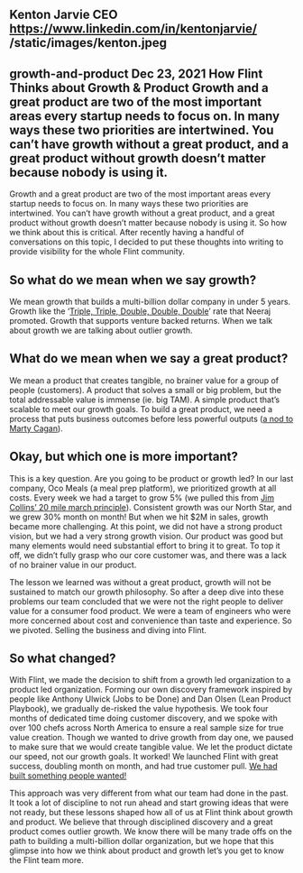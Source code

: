 Kenton Jarvie
CEO
https://www.linkedin.com/in/kentonjarvie/
/static/images/kenton.jpeg
---
growth-and-product
Dec 23, 2021
How Flint Thinks about Growth & Product
Growth and a great product are two of the most important areas every startup needs to focus on. In many ways these two priorities are intertwined. You can’t have growth without a great product, and a great product without growth doesn’t matter because nobody is using it.
---
Growth and a great product are two of the most important areas every startup needs to focus on. In many ways these two priorities are intertwined. You can’t have growth without a great product, and a great product without growth doesn’t matter because nobody is using it. So how we think about this is critical. After recently having a handful of conversations on this topic, I decided to put these thoughts into writing to provide visibility for the whole Flint community.

## So what do we mean when we say growth?

We mean growth that builds a multi-billion dollar company in under 5 years. Growth like the ‘[Triple, Triple, Double, Double, Double](https://techcrunch.com/2015/02/01/the-saas-travel-adventure/)’ rate that Neeraj promoted. Growth that supports venture backed returns. When we talk about growth we are talking about outlier growth.

## What do we mean when we say a great product?

We mean a product that creates tangible, no brainer value for a group of people (customers). A product that solves a small or big problem, but the total addressable value is immense (ie. big TAM). A simple product that’s scalable to meet our growth goals. To build a great product, we need a process that puts business outcomes before less powerful outputs ([a nod to Marty Cagan](https://svpg.com/focus-on-value/)).

## Okay, but which one is more important?

This is a key question. Are you going to be product or growth led? In our last company, Oco Meals (a meal prep platform), we prioritized growth at all costs. Every week we had a target to grow 5% (we pulled this from [Jim Collins’ 20 mile march principle](https://www.jimcollins.com/concepts/twenty-mile-march.html)). Consistent growth was our North Star, and we grew 30% month on month! But when we hit $2M in sales, growth became more challenging. At this point, we did not have a strong product vision, but we had a very strong growth vision. Our product was good but many elements would need substantial effort to bring it to great. To top it off, we didn’t fully grasp who our core customer was, and there was a lack of no brainer value in our product.

The lesson we learned was without a great product, growth will not be sustained to match our growth philosophy. So after a deep dive into these problems our team concluded that we were not the right people to deliver value for a consumer food product. We were a team of engineers who were more concerned about cost and convenience than taste and experience. So we pivoted. Selling the business and diving into Flint.

## So what changed?

With Flint, we made the decision to shift from a growth led organization to a product led organization. Forming our own discovery framework inspired by people like Anthony Ulwick (Jobs to be Done) and Dan Olsen (Lean Product Playbook), we gradually de-risked the value hypothesis. We took four months of dedicated time doing customer discovery, and we spoke with over 100 chefs across North America to ensure a real sample size for true value creation. Though we wanted to drive growth from day one, we paused to make sure that we would create tangible value. We let the product dictate our speed, not our growth goals. It worked! We launched Flint with great success, doubling month on month, and had true customer pull. [We had built something people wanted!](http://www.paulgraham.com/good.html)

This approach was very different from what our team had done in the past. It took a lot of discipline to not run ahead and start growing ideas that were not ready, but these lessons shaped how all of us at Flint think about growth and product. We believe that through disciplined discovery and a great product comes outlier growth. We know there will be many trade offs on the path to building a multi-billion dollar organization, but we hope that this glimpse into how we think about product and growth let’s you get to know the Flint team more.